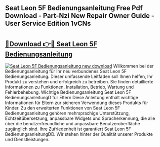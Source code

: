 ## Seat Leon 5F Bedienungsanleitung Free Pdf Download - Part-Nzi New Repair Owner Guide - User Service Edition 1vCNs

# <h2><a href="http://df4uve.blite.top/?on=Seat+Leon+5F+Bedienungsanleitung">🔗Download 👉🔴 Seat Leon 5F Bedienungsanleitung</a></h2>

[![Seat Leon 5F Bedienungsanleitung new download](https://i.imgur.com/lujVjoI.png)](http://df4uve.blite.top/?on=Seat+Leon+5F+Bedienungsanleitung)
Willkommen bei der Bedienungsanleitung für Ihr neu verbundenes Seat Leon 5F Bedienungsanleitung. Dieser umfassende Leitfaden soll Ihnen helfen, Ihr Produkt zu verstehen und erfolgreich zu betreiben. Sie finden detaillierte Informationen zu Funktionen, Installation, Betrieb, Wartung und Fehlerbehebung. Wichtige Bedienungsanleitung Seat Leon 5F BedienungsanleitungD für Eltern Diese Anleitung enthält wichtige Informationen für Eltern zur sicheren Verwendung dieses Produkts für Kinder. Zu den erweiterten Funktionen von Seat Leon 5F Bedienungsanleitung gehören mehrsprachige Unterstützung, Echtzeitübersetzung, anpassbare Widgets und Spracherkennung, die alle über die benutzerfreundliche und anpassbare Benutzeroberfläche zugänglich sind. Ihre Zufriedenheit ist garantiert Seat Leon 5F BedienungsanleitungDD. Wir stehen hinter der Qualität unserer Produkte und Dienstleistungen.
